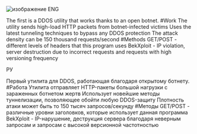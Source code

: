 ![изображение](https://github.com/user-attachments/assets/a3c68f99-6e61-49cb-82dc-76cbff8d694f)
ENG

The first is a DDOS utility that works thanks to an open botnet. 
#Work
The utility sends high-load HTTP packets from botnet-infected victims
Uses the latest tunneling techniques to bypass any DDOS protection
The attack density can be 150 thousand requests/second
#Methods
GET/POST - different levels of headers that this program uses
BekXploit - IP violation, server destruction due to incorrect requests and requests with high versioning frequency

РУ

Первый утилита для DDOS, работающая благодаря открытому ботнету. 
#Работа
Утилита отправляет HTTP-пакеты большой нагрузки с зараженных ботнетом жертв
Использует новейшие методы туннелизации, позволяющее обойти любую DDOS-защиту
Плотность атаки может быть то 150 тысяч запросов/секунду
#Методы
GET/POST - различные уровни заголовков, которые использует данная программа
BekXploit - IP-нарушение, деструкция сервера благодаря неверным запросам и запросам с высокой версионной частотностью
